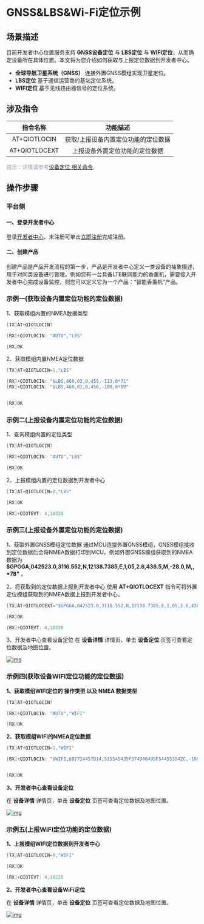 # GNSS&LBS&Wi-Fi定位示例
## **场景描述**
目前开发者中心位置服务支持 __GNSS设备定位__ 与 __LBS定位__ 与 __WIFI定位__，从而确定设备所在具体位置。本文将为您介绍如何获取与上报定位数据到开发者中心。
* __全球导航卫星系统（GNSS）__ 
	连接外置GNSS模组实现卫星定位。
* __LBS定位__ 
基于通信运营商的基站定位系统。
* __WIFI定位__ 
基于无线路由器信号的定位系统。
## **涉及指令**


|   指令名称    |              功能描述               |
| :-----------: | :---------------------------------: |
| AT+QIOTLOCIN  | 获取/上报设备内置定位功能的定位数据 |
| AT+QIOTLOCEXT |   上报设备外置定位功能的定位数据    |

<span style='color:#999AAA'>提示：详情请参考[设备定位 相关命令](/deviceDevelop/DeviceAccessPlan/nb/AT/API/nb-at-06)。</span>


## **操作步骤**
### **平台侧**
#### **一、登录开发者中心**
登录<a href="https://iot.quectelcn.com" target="_blank">开发者中心</a>，未注册可单击<a href="https://iot.quectelcn.com/registerType" target="_blank">立即注册</a>完成注册。

#### **二、创建产品** 
创建产品是产品开发流程的第一步，产品是开发者中心定义一类设备的抽象描述，用于对同类设备进行管理。例如您有一台具备LTE联网能力的香薰机，需要接入开发者中心完成设备监控，则您可以定义它为一个产品：“智能香薰机”产品。

### **示例一(获取设备内置定位功能的定位数据)**
1、获取模组内置的NMEA数据类型
```c
[TX]AT+QIOTLOCIN?

[RX]+QIOTLOCIN: "AUTO","LBS"

[RX]OK
```

2、获取模组内置NMEA定位数据
```c
[TX]AT+QIOTLOCIN=1,"LBS"

[RX]+QIOTLOCIN: "$LBS,460,02,0,455,-113,0*71"
[RX]+QIOTLOCIN: "$LBS,460,01,0,456,-100,0*69"


[RX]OK
```

### **示例二(上报设备内置定位功能的定位数据)**
1、查询模组内置的定位类型
```c
[TX]AT+QIOTLOCIN?

[RX]+QIOTLOCIN: "AUTO","LBS"

[RX]OK
```

2、上报模组内置的定位数据到开发者中心
```c
[TX]AT+QIOTLOCIN=0,"LBS"

[RX]OK

[RX]+QIOTEVT: 4,10220
```

### **示例三(上报设备外置定位功能的定位数据)**
1、获取外置GNSS模组定位数据
通过MCU连接外置GNSS模组，GNSS模组接收到定位数据后会将NMEA数据打印到MCU。例如外置GNSS模组获取到的NMEA数据为 __$GPGGA,042523.0,3116.552,N,12138.7385,E,1,05,2.6,438.5,M,-28.0,M,,*78"__ 。

2、将获取到的定位数据上报到开发者中心
使用 __AT+QIOTLOCEXT__ 指令可将外置定位模组获取到的NMEA数据上报到开发者中心。

```c
[TX]AT+QIOTLOCEXT="$GPGGA,042523.0,3116.552,N,12138.7385,E,1,05,2.6,438.5,M,-28.0,M,,*78"

[RX]OK

[RX]+QIOTEVT: 4,10220
```
3、开发者中心查看设备定位
在 __设备详情__ 详情页，单击 __设备定位__ 页签可查看定位数据及地图位置。

<a data-fancybox title="img" href="/zh/deviceDevelop/develop/LBS&GNSS/Example-01.png">![img](/zh/deviceDevelop/develop/LBS&GNSS/Example-01.png)</a>


 
### **示例四(获取设备WIFI定位功能的定位数据)**
__1、获取模组WIFI定位的 操作类型 以及 NMEA 数据类型__

```c
[TX]AT+QIOTLOCIN?

[RX]+QIOTLOCIN: "AUTO","WIFI"

[RX]OK
```

__2、获取模组WIFI的NMEA定位数据__
```c
[TX]AT+QIOTLOCIN=1,"WIFI"

[RX]+QIOTLOCIN: "$WIFI,687724457D14,515545435F574946495F544553542C,-100*2A"


[RX]OK
```

__3、开发者中心查看设备定位__

在 __设备详情__ 详情页，单击 __设备定位__ 页签可查看定位数据及地图位置。

<a data-fancybox title="img" href="/zh/deviceDevelop/develop/LBS&GNSS/Example-02.png">![img](/zh/deviceDevelop/develop/LBS&GNSS/Example-02.png)</a>




### __示例五(上报WIFI定位功能的定位数据)__

__1、上报模组WIFI定位数据到开发者中心__

```c
[TX]AT+QIOTLOCIN=0,"WIFI"

[RX]OK

[RX]+QIOTEVT: 4,10220
```
__2、开发者中心查看设备WiFi定位__

在 __设备详情__ 详情页，单击 __设备定位__ 页签可查看定位数据及地图位置。

<a data-fancybox title="img" href="/zh/deviceDevelop/develop/LBS&GNSS/Example-03.png">![img](/zh/deviceDevelop/develop/LBS&GNSS/Example-03.png)</a>



